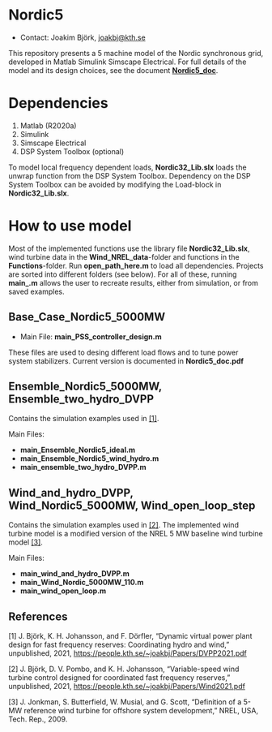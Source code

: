 # Nordic5
* Contact: Joakim Björk, joakbj@kth.se

This repository presents a 5 machine model of the Nordic synchronous grid, developed in Matlab Simulink Simscape Electrical. For full details of the model and its design choices, see the document **[Nordic5_doc](Nordic5_doc.pdf)**.

# Dependencies
1. Matlab (R2020a)
2. Simulink 
3. Simscape Electrical
4. DSP System Toolbox (optional)

To model local frequency dependent loads, **Nordic32_Lib.slx** loads the unwrap function from the DSP System Toolbox. Dependency on the DSP System Toolbox can be avoided by modifying the Load-block in **Nordic32_Lib.slx**.

# How to use model

Most of the implemented functions use the library file **Nordic32_Lib.slx**, wind turbine data in the **Wind_NREL_data**-folder and functions in the **Functions**-folder. Run **open_path_here.m** to load all dependencies. Projects are sorted into different folders (see below). For all of these, running **main_.m** allows the user to recreate results, either from simulation, or from saved examples.

## Base_Case_Nordic5_5000MW

- Main File: **main_PSS_controller_design.m**

These files are used to desing different load flows and to tune power system stabilizers. Current version is documented in **Nordic5_doc.pdf**

## Ensemble_Nordic5_5000MW, Ensemble_two_hydro_DVPP

Contains the simulation examples used in [[1]](#1).

Main Files: 

- **main_Ensemble_Nordic5_ideal.m** 
- **main_Ensemble_Nordic5_wind_hydro.m**
- **main_ensemble_two_hydro_DVPP.m**

## Wind_and_hydro_DVPP, Wind_Nordic5_5000MW, Wind_open_loop_step

Contains the simulation examples used in [[2]](#2). The implemented wind turbine model is a modified version of the NREL 5 MW baseline wind turbine model [[3]](#3).

Main Files: 

- **main_wind_and_hydro_DVPP.m** 
- **main_Wind_Nordic_5000MW_110.m**
- **main_wind_open_loop.m**

## References
<a id="1">[1]</a> 
J. Björk, K. H. Johansson, and F. Dörfler, “Dynamic virtual power plant design for fast frequency reserves: Coordinating hydro and wind,” unpublished, 2021, https://people.kth.se/~joakbj/Papers/DVPP2021.pdf

<a id="2">[2]</a> 
J. Björk, D. V. Pombo, and K. H. Johansson, “Variable-speed wind turbine control designed for coordinated fast frequency reserves,” unpublished, 2021,
https://people.kth.se/~joakbj/Papers/Wind2021.pdf

<a id="3">[3]</a> 
J. Jonkman, S. Butterfield, W. Musial, and G. Scott, “Definition of a 5-MW reference wind turbine for offshore system development,” NREL, USA, Tech. Rep., 2009.
